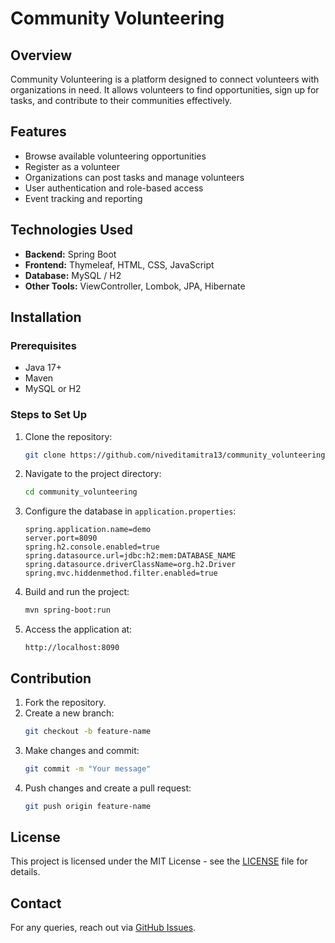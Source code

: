 # Community Volunteering

## Overview
Community Volunteering is a platform designed to connect volunteers with organizations in need. It allows volunteers to find opportunities, sign up for tasks, and contribute to their communities effectively.

## Features
- Browse available volunteering opportunities
- Register as a volunteer
- Organizations can post tasks and manage volunteers
- User authentication and role-based access
- Event tracking and reporting

## Technologies Used
- **Backend:** Spring Boot
- **Frontend:** Thymeleaf, HTML, CSS, JavaScript
- **Database:** MySQL / H2
- **Other Tools:** ViewController, Lombok, JPA, Hibernate

## Installation
### Prerequisites
- Java 17+
- Maven
- MySQL or H2

### Steps to Set Up
1. Clone the repository:
   ```sh
   git clone https://github.com/niveditamitra13/community_volunteering.git
   ```
2. Navigate to the project directory:
   ```sh
   cd community_volunteering
   ```
3. Configure the database in `application.properties`:
   ```properties
   spring.application.name=demo
   server.port=8090
   spring.h2.console.enabled=true
   spring.datasource.url=jdbc:h2:mem:DATABASE_NAME
   spring.datasource.driverClassName=org.h2.Driver
   spring.mvc.hiddenmethod.filter.enabled=true
   ```
4. Build and run the project:
   ```sh
   mvn spring-boot:run
   ```
5. Access the application at:
   ```
   http://localhost:8090
   ```

## Contribution
1. Fork the repository.
2. Create a new branch:
   ```sh
   git checkout -b feature-name
   ```
3. Make changes and commit:
   ```sh
   git commit -m "Your message"
   ```
4. Push changes and create a pull request:
   ```sh
   git push origin feature-name
   ```

## License
This project is licensed under the MIT License - see the [LICENSE](LICENSE) file for details.

## Contact
For any queries, reach out via [GitHub Issues](https://github.com/niveditamitra13/community_volunteering/issues).

